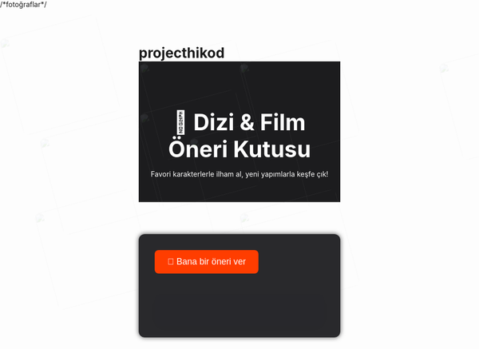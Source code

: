 # projecthikod

<!DOCTYPE html>
<html lang="tr">
<head>
  <meta charset="UTF-8">
  <meta name="viewport" content="width=device-width, initial-scale=1.0">
  <title>Dizi & Film Öneri Sitesi</title>
  <link href="https://fonts.googleapis.com/css2?family=Poppins:wght@300;500;700&display=swap" rel="stylesheet">
  <style>
    * {
      box-sizing: border-box;
      margin: 0;
      padding: 0;
    }

    body {
      font-family: 'Poppins', sans-serif;
      background-color: #0e0e10;
      color: #e5e5e5;
      min-height: 100vh;
      display: flex;
      flex-direction: column;
      position: relative;
      overflow-x: hidden;
    }

    header {
      background: #1c1c1e;
      color: #fff;
      padding: 2rem 1rem;
      text-align: center;
      border-bottom: 2px solid #333;
      z-index: 10;
    }

    header h1 {
      font-size: 2.8rem;
      font-weight: 700;
    }

    .background-gallery {
      position: absolute;
      top: 0;
      left: 0;
      width: 100%;
      height: 100%;
      z-index: 0;
      overflow: hidden;
    }

    .background-gallery img {
      position: absolute;
      width: 200px;
      height: auto;
      opacity: 0.08;
      transform: rotate(-15deg);
      object-fit: cover;
      border-radius: 12px;
    }

    .container {
      flex: 1;
      max-width: 900px;
      margin: 4rem auto;
      padding: 2rem;
      background: rgba(30, 30, 33, 0.95);
      border-radius: 12px;
      box-shadow: 0 0 10px rgba(0,0,0,0.7);
      z-index: 1;
      position: relative;
    }

    .btn {
      background: #ff3d00;
      color: white;
      padding: 0.8rem 1.6rem;
      font-size: 1.1rem;
      border: none;
      border-radius: 8px;
      cursor: pointer;
      font-weight: 500;
      margin-bottom: 2rem;
      transition: background 0.3s ease, transform 0.2s ease;
    }

    .btn:hover {
      background: #e53700;
      transform: scale(1.05);
    }

    .recommendation {
      background-color: #2a2a2e;
      padding: 2rem;
      border-radius: 12px;
      font-size: 1.2rem;
      color: #fff;
      font-weight: 500;
      box-shadow: 0 4px 20px rgba(0, 0, 0, 0.5);
      animation: fadeIn 0.5s ease-in-out;
    }

    @keyframes fadeIn {
      from { opacity: 0; transform: translateY(10px); }
      to { opacity: 1; transform: translateY(0); }
    }
  </style>
</head>
<body>
  <header>
    <h1>🎥 Dizi & Film Öneri Kutusu</h1>
    <p>Favori karakterlerle ilham al, yeni yapımlarla keşfe çık!</p>
  </header>

  <div class="background-gallery">
    <img src="dizifilm1.jpg" style="top: 50px; left: 20px;">
    <img src="dizifil3.jpg" style="top: 100px; left: 300px;">
    <img src="dizifilm44.jpg" style="top: 250px; left: 100px;">
    <img src="dizifil5.jpg" style="top: 400px; left: 500px;">
    <img src="dizi6.jpg" style="top: 200px; left: 1000px;">
    <img src="di7.jpg" style="top: 400px; left: 90px;">
    <img src="d8.jpg" style="top: 100px; left: 900px;">
    <img src="d9.jpg" style="top: 250px; left: 400px;">
    <img src="d10.jpg" style="top: 100px; left: 500px;">
    <img src="d1.jpg" style="top: 5%; left: 300px;">
    /*fotoğraflar*/
  
  </div>

  <div class="container">
    <button class="btn" onclick="getRecommendation()">🍿 Bana bir öneri ver</button>
    <div id="recommendation" class="recommendation"></div>
  </div>

  <script>
    const suggestions = [
      "🎬 Breaking Bad - Suç, Dram, Gerilim",
      "😂 Friends - Komedi, Sitcom",
      "👾 Stranger Things - Bilim Kurgu, Gerilim",
      "📂 The Office - Komedi, İş Hayatı",
      "🌀 Dark - Gizem, Bilim Kurgu",
      "🕵️ Sherlock - Polisiye, Gizem",
      "🚀 Interstellar - Bilim Kurgu, Macera",
      "🧠 Inception - Bilim Kurgu, Aksiyon",
      "💰 La Casa de Papel - Suç, Aksiyon",
      "👑 The Crown - Tarihi, Dram"
    ];

    function getRecommendation() {
      const randomIndex = Math.floor(Math.random() * suggestions.length);
      const recommendationDiv = document.getElementById('recommendation');
      recommendationDiv.innerText = suggestions[randomIndex];
    }
  </script>
</body>
</html>

  
